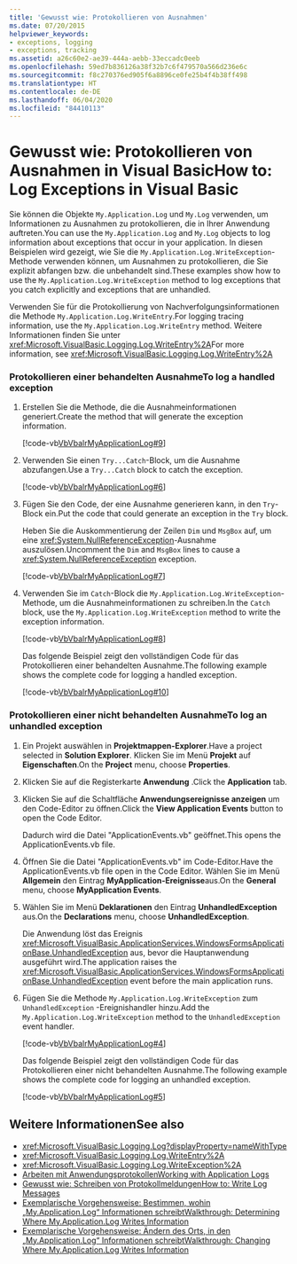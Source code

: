 ```yaml
---
title: 'Gewusst wie: Protokollieren von Ausnahmen'
ms.date: 07/20/2015
helpviewer_keywords:
- exceptions, logging
- exceptions, tracking
ms.assetid: a26c60e2-ae39-444a-aebb-33eccadc0eeb
ms.openlocfilehash: 59ed7b836126a38f32b7c6f479570a566d236e6c
ms.sourcegitcommit: f8c270376ed905f6a8896ce0fe25b4f4b38ff498
ms.translationtype: HT
ms.contentlocale: de-DE
ms.lasthandoff: 06/04/2020
ms.locfileid: "84410113"
---
```

# <a name="how-to-log-exceptions-in-visual-basic"></a><span data-ttu-id="49a64-102">Gewusst wie: Protokollieren von Ausnahmen in Visual Basic</span><span class="sxs-lookup"><span data-stu-id="49a64-102">How to: Log Exceptions in Visual Basic</span></span>

<span data-ttu-id="49a64-103">Sie können die Objekte `My.Application.Log` und `My.Log` verwenden, um Informationen zu Ausnahmen zu protokollieren, die in Ihrer Anwendung auftreten.</span><span class="sxs-lookup"><span data-stu-id="49a64-103">You can use the `My.Application.Log` and `My.Log` objects to log information about exceptions that occur in your application.</span></span> <span data-ttu-id="49a64-104">In diesen Beispielen wird gezeigt, wie Sie die `My.Application.Log.WriteException`-Methode verwenden können, um Ausnahmen zu protokollieren, die Sie explizit abfangen bzw. die unbehandelt sind.</span><span class="sxs-lookup"><span data-stu-id="49a64-104">These examples show how to use the `My.Application.Log.WriteException` method to log exceptions that you catch explicitly and exceptions that are unhandled.</span></span>  
  
 <span data-ttu-id="49a64-105">Verwenden Sie für die Protokollierung von Nachverfolgungsinformationen die Methode `My.Application.Log.WriteEntry`.</span><span class="sxs-lookup"><span data-stu-id="49a64-105">For logging tracing information, use the `My.Application.Log.WriteEntry` method.</span></span> <span data-ttu-id="49a64-106">Weitere Informationen finden Sie unter <xref:Microsoft.VisualBasic.Logging.Log.WriteEntry%2A></span><span class="sxs-lookup"><span data-stu-id="49a64-106">For more information, see <xref:Microsoft.VisualBasic.Logging.Log.WriteEntry%2A></span></span>  
  
### <a name="to-log-a-handled-exception"></a><span data-ttu-id="49a64-107">Protokollieren einer behandelten Ausnahme</span><span class="sxs-lookup"><span data-stu-id="49a64-107">To log a handled exception</span></span>  
  
1. <span data-ttu-id="49a64-108">Erstellen Sie die Methode, die die Ausnahmeinformationen generiert.</span><span class="sxs-lookup"><span data-stu-id="49a64-108">Create the method that will generate the exception information.</span></span>  
  
     [!code-vb[VbVbalrMyApplicationLog#9](~/samples/snippets/visualbasic/VS_Snippets_VBCSharp/VbVbalrMyApplicationLog/VB/Form1.vb#9)]  
  
2. <span data-ttu-id="49a64-109">Verwenden Sie einen `Try...Catch`-Block, um die Ausnahme abzufangen.</span><span class="sxs-lookup"><span data-stu-id="49a64-109">Use a `Try...Catch` block to catch the exception.</span></span>  
  
     [!code-vb[VbVbalrMyApplicationLog#6](~/samples/snippets/visualbasic/VS_Snippets_VBCSharp/VbVbalrMyApplicationLog/VB/Form1.vb#6)]  
  
3. <span data-ttu-id="49a64-110">Fügen Sie den Code, der eine Ausnahme generieren kann, in den `Try`-Block ein.</span><span class="sxs-lookup"><span data-stu-id="49a64-110">Put the code that could generate an exception in the `Try` block.</span></span>  
  
     <span data-ttu-id="49a64-111">Heben Sie die Auskommentierung der Zeilen `Dim` und `MsgBox` auf, um eine <xref:System.NullReferenceException>-Ausnahme auszulösen.</span><span class="sxs-lookup"><span data-stu-id="49a64-111">Uncomment the `Dim` and `MsgBox` lines to cause a <xref:System.NullReferenceException> exception.</span></span>  
  
     [!code-vb[VbVbalrMyApplicationLog#7](~/samples/snippets/visualbasic/VS_Snippets_VBCSharp/VbVbalrMyApplicationLog/VB/Form1.vb#7)]  
  
4. <span data-ttu-id="49a64-112">Verwenden Sie im `Catch`-Block die `My.Application.Log.WriteException`-Methode, um die Ausnahmeinformationen zu schreiben.</span><span class="sxs-lookup"><span data-stu-id="49a64-112">In the `Catch` block, use the `My.Application.Log.WriteException` method to write the exception information.</span></span>  
  
     [!code-vb[VbVbalrMyApplicationLog#8](~/samples/snippets/visualbasic/VS_Snippets_VBCSharp/VbVbalrMyApplicationLog/VB/Form1.vb#8)]  
  
     <span data-ttu-id="49a64-113">Das folgende Beispiel zeigt den vollständigen Code für das Protokollieren einer behandelten Ausnahme.</span><span class="sxs-lookup"><span data-stu-id="49a64-113">The following example shows the complete code for logging a handled exception.</span></span>  
  
     [!code-vb[VbVbalrMyApplicationLog#10](~/samples/snippets/visualbasic/VS_Snippets_VBCSharp/VbVbalrMyApplicationLog/VB/Form1.vb#10)]  
  
### <a name="to-log-an-unhandled-exception"></a><span data-ttu-id="49a64-114">Protokollieren einer nicht behandelten Ausnahme</span><span class="sxs-lookup"><span data-stu-id="49a64-114">To log an unhandled exception</span></span>  
  
1. <span data-ttu-id="49a64-115">Ein Projekt auswählen in **Projektmappen-Explorer**.</span><span class="sxs-lookup"><span data-stu-id="49a64-115">Have a project selected in **Solution Explorer**.</span></span> <span data-ttu-id="49a64-116">Klicken Sie im Menü **Projekt** auf **Eigenschaften**.</span><span class="sxs-lookup"><span data-stu-id="49a64-116">On the **Project** menu, choose **Properties**.</span></span>  
  
2. <span data-ttu-id="49a64-117">Klicken Sie auf die Registerkarte **Anwendung** .</span><span class="sxs-lookup"><span data-stu-id="49a64-117">Click the **Application** tab.</span></span>  
  
3. <span data-ttu-id="49a64-118">Klicken Sie auf die Schaltfläche **Anwendungsereignisse anzeigen** um den Code-Editor zu öffnen.</span><span class="sxs-lookup"><span data-stu-id="49a64-118">Click the **View Application Events** button to open the Code Editor.</span></span>  
  
     <span data-ttu-id="49a64-119">Dadurch wird die Datei "ApplicationEvents.vb" geöffnet.</span><span class="sxs-lookup"><span data-stu-id="49a64-119">This opens the ApplicationEvents.vb file.</span></span>  
  
4. <span data-ttu-id="49a64-120">Öffnen Sie die Datei "ApplicationEvents.vb" im Code-Editor.</span><span class="sxs-lookup"><span data-stu-id="49a64-120">Have the ApplicationEvents.vb file open in the Code Editor.</span></span> <span data-ttu-id="49a64-121">Wählen Sie im Menü **Allgemein** den Eintrag **MyApplication-Ereignisse**aus.</span><span class="sxs-lookup"><span data-stu-id="49a64-121">On the **General** menu, choose **MyApplication Events**.</span></span>  
  
5. <span data-ttu-id="49a64-122">Wählen Sie im Menü **Deklarationen** den Eintrag **UnhandledException** aus.</span><span class="sxs-lookup"><span data-stu-id="49a64-122">On the **Declarations** menu, choose **UnhandledException**.</span></span>  
  
     <span data-ttu-id="49a64-123">Die Anwendung löst das Ereignis <xref:Microsoft.VisualBasic.ApplicationServices.WindowsFormsApplicationBase.UnhandledException> aus, bevor die Hauptanwendung ausgeführt wird.</span><span class="sxs-lookup"><span data-stu-id="49a64-123">The application raises the <xref:Microsoft.VisualBasic.ApplicationServices.WindowsFormsApplicationBase.UnhandledException> event before the main application runs.</span></span>  
  
6. <span data-ttu-id="49a64-124">Fügen Sie die Methode `My.Application.Log.WriteException` zum `UnhandledException` -Ereignishandler hinzu.</span><span class="sxs-lookup"><span data-stu-id="49a64-124">Add the `My.Application.Log.WriteException` method to the `UnhandledException` event handler.</span></span>  
  
     [!code-vb[VbVbalrMyApplicationLog#4](~/samples/snippets/visualbasic/VS_Snippets_VBCSharp/VbVbalrMyApplicationLog/VB/MyEventsFake.vb#4)]  
  
     <span data-ttu-id="49a64-125">Das folgende Beispiel zeigt den vollständigen Code für das Protokollieren einer nicht behandelten Ausnahme.</span><span class="sxs-lookup"><span data-stu-id="49a64-125">The following example shows the complete code for logging an unhandled exception.</span></span>  
  
     [!code-vb[VbVbalrMyApplicationLog#5](~/samples/snippets/visualbasic/VS_Snippets_VBCSharp/VbVbalrMyApplicationLog/VB/MyEventsFake.vb#5)]  
  
## <a name="see-also"></a><span data-ttu-id="49a64-126">Weitere Informationen</span><span class="sxs-lookup"><span data-stu-id="49a64-126">See also</span></span>

- <xref:Microsoft.VisualBasic.Logging.Log?displayProperty=nameWithType>
- <xref:Microsoft.VisualBasic.Logging.Log.WriteEntry%2A>
- <xref:Microsoft.VisualBasic.Logging.Log.WriteException%2A>
- [<span data-ttu-id="49a64-127">Arbeiten mit Anwendungsprotokollen</span><span class="sxs-lookup"><span data-stu-id="49a64-127">Working with Application Logs</span></span>](working-with-application-logs.md)
- [<span data-ttu-id="49a64-128">Gewusst wie: Schreiben von Protokollmeldungen</span><span class="sxs-lookup"><span data-stu-id="49a64-128">How to: Write Log Messages</span></span>](how-to-write-log-messages.md)
- [<span data-ttu-id="49a64-129">Exemplarische Vorgehensweise: Bestimmen, wohin „My.Application.Log“ Informationen schreibt</span><span class="sxs-lookup"><span data-stu-id="49a64-129">Walkthrough: Determining Where My.Application.Log Writes Information</span></span>](walkthrough-determining-where-my-application-log-writes-information.md)
- [<span data-ttu-id="49a64-130">Exemplarische Vorgehensweise: Ändern des Orts, in den „My.Application.Log“ Informationen schreibt</span><span class="sxs-lookup"><span data-stu-id="49a64-130">Walkthrough: Changing Where My.Application.Log Writes Information</span></span>](walkthrough-changing-where-my-application-log-writes-information.md)
